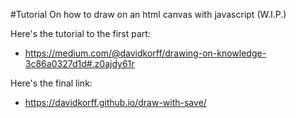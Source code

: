 #Tutorial On how to draw on an html canvas with javascript (W.I.P.)

Here's the tutorial to the first part:
+ https://medium.com/@davidkorff/drawing-on-knowledge-3c86a0327d1d#.z0ajdy61r

Here's the final link:
+ https://davidkorff.github.io/draw-with-save/
